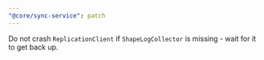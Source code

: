 ```yaml
---
"@core/sync-service": patch
---
```


Do not crash `ReplicationClient` if `ShapeLogCollector` is missing - wait for it to get back up.
